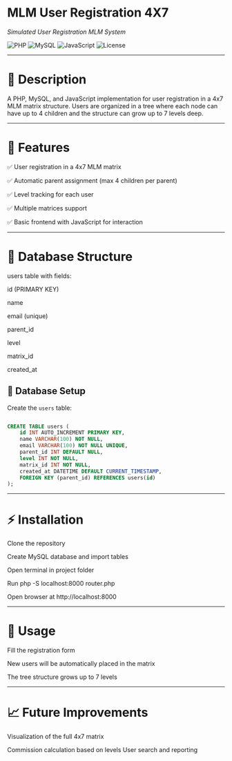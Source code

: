# MLM User Registration 4X7

_Simulated User Registration MLM System_

![PHP](https://img.shields.io/badge/PHP-8.2-blue)
![MySQL](https://img.shields.io/badge/MySQL-8.0-orange)
![JavaScript](https://img.shields.io/badge/JavaScript-ES6-yellow)
![License](https://img.shields.io/badge/license-MIT-green)

---

# 📝 Description

A PHP, MySQL, and JavaScript implementation for user registration in a 4x7 MLM matrix structure. Users are organized in a tree where each node can have up to 4 children and the structure can grow up to 7 levels deep.

---

# 🚀 Features

✅ User registration in a 4x7 MLM matrix

✅ Automatic parent assignment (max 4 children per parent)

✅ Level tracking for each user

✅ Multiple matrices support

✅ Basic frontend with JavaScript for interaction

---

# 💾 Database Structure

users table with fields:

id (PRIMARY KEY)

name

email (unique)

parent_id

level

matrix_id

created_at



## 💾 Database Setup

Create the `users` table:
```sql

CREATE TABLE users (
    id INT AUTO_INCREMENT PRIMARY KEY,
    name VARCHAR(100) NOT NULL,
    email VARCHAR(100) NOT NULL UNIQUE,
    parent_id INT DEFAULT NULL,
    level INT NOT NULL,
    matrix_id INT NOT NULL,
    created_at DATETIME DEFAULT CURRENT_TIMESTAMP,
    FOREIGN KEY (parent_id) REFERENCES users(id)
);
```
---

# ⚡ Installation

Clone the repository

Create MySQL database and import tables

Open terminal in project folder

Run php -S localhost:8000 router.php

Open browser at http://localhost:8000

---

# 🎯 Usage

Fill the registration form

New users will be automatically placed in the matrix

The tree structure grows up to 7 levels

---

# 📈 Future Improvements

Visualization of the full 4x7 matrix

Commission calculation based on levels
User search and reporting

